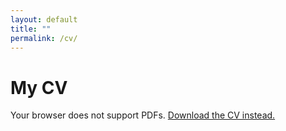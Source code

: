 ```yaml
---
layout: default
title: ""
permalink: /cv/
---
```


# My CV

<object data="/docs/Deegan_CV.pdf" type="application/pdf" width="100%" height="800px">
  <p>Your browser does not support PDFs. 
     <a href="/docs/cv.pdf">Download the CV instead.</a>
  </p>
</object>
